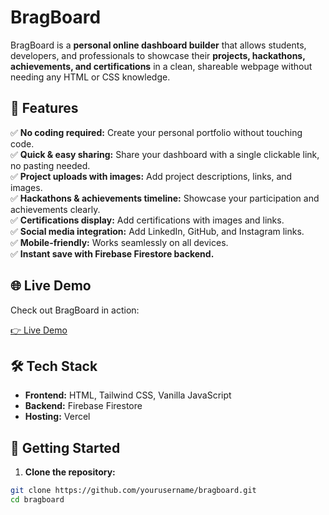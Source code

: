 # BragBoard

BragBoard is a **personal online dashboard builder** that allows students, developers, and professionals to showcase their **projects, hackathons, achievements, and certifications** in a clean, shareable webpage without needing any HTML or CSS knowledge.

## 🚀 Features

✅ **No coding required:** Create your personal portfolio without touching code.  
✅ **Quick & easy sharing:** Share your dashboard with a single clickable link, no pasting needed.  
✅ **Project uploads with images:** Add project descriptions, links, and images.  
✅ **Hackathons & achievements timeline:** Showcase your participation and achievements clearly.  
✅ **Certifications display:** Add certifications with images and links.  
✅ **Social media integration:** Add LinkedIn, GitHub, and Instagram links.  
✅ **Mobile-friendly:** Works seamlessly on all devices.  
✅ **Instant save with Firebase Firestore backend.**

## 🌐 Live Demo

Check out BragBoard in action:

[👉 Live Demo](https://pavan6559.github.io/BragBoard/)


## 🛠️ Tech Stack

- **Frontend:** HTML, Tailwind CSS, Vanilla JavaScript
- **Backend:** Firebase Firestore
- **Hosting:** Vercel

## 🏁 Getting Started

1. **Clone the repository:**

```bash
git clone https://github.com/yourusername/bragboard.git
cd bragboard
